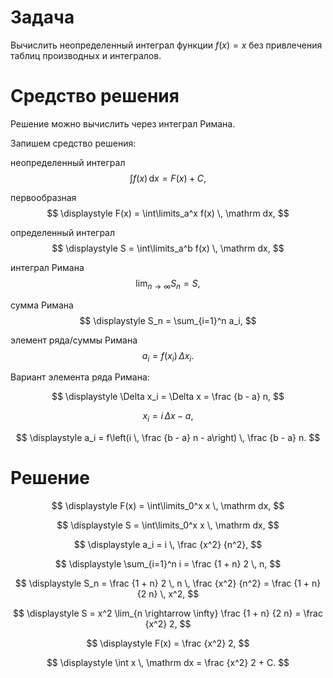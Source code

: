 # Задача
Вычислить неопределенный интеграл функции $f(x) = x$ без привлечения таблиц производных и интегралов.

# Средство решения
Решение можно вычислить через интеграл Римана.

Запишем средство решения:

неопределенный интеграл
$$
\displaystyle
\int f(x) \, \mathrm dx = F(x) + C,
$$

первообразная
$$
\displaystyle
F(x) = \int\limits_a^x f(x) \, \mathrm dx,
$$

определенный интеграл
$$
\displaystyle
S = \int\limits_a^b f(x) \, \mathrm dx,
$$

интеграл Римана
$$
\displaystyle
\lim_{n \rightarrow \infty} S_n = S,
$$

сумма Римана
$$
\displaystyle
S_n = \sum_{i=1}^n a_i,
$$

элемент ряда/суммы Римана
$$
\displaystyle
a_i = f(x_i) \, \Delta x_i.
$$

Вариант элемента ряда Римана:

$$
\displaystyle
\Delta x_i = \Delta x = \frac {b - a} n,
$$

$$
\displaystyle
x_i = i \, \Delta x - a,
$$

$$
\displaystyle
a_i = f\left(i \, \frac {b - a} n - a\right) \, \frac {b - a} n.
$$

# Решение
$$
\displaystyle
F(x) = \int\limits_0^x x \, \mathrm dx,
$$

$$
\displaystyle
S = \int\limits_0^x x \, \mathrm dx,
$$

$$
\displaystyle
a_i = i \, \frac {x^2} {n^2},
$$

$$
\displaystyle
\sum_{i=1}^n i = \frac {1 + n} 2 \, n,
$$

$$
\displaystyle
S_n = \frac {1 + n} 2 \, n \, \frac {x^2} {n^2} = \frac {1 + n} {2 n} \, x^2,
$$

$$
\displaystyle
S = x^2 \lim_{n \rightarrow \infty} \frac {1 + n} {2 n} = \frac {x^2} 2,
$$

$$
\displaystyle
F(x) = \frac {x^2} 2,
$$

$$
\displaystyle
\int x \, \mathrm dx = \frac {x^2} 2 + C.
$$
